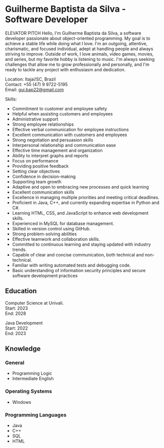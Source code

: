 # Guilherme Baptista da Silva - Software Developer

ELEVATOR PITCH
Hello, I'm Guilherme Baptista da Silva, a software developer passionate about object-oriented programming. My goal is to achieve a stable life while doing what I love. I'm an outgoing, attentive, charismatic, and focused individual, adept at handling people and always striving to improve. Outside of work, I love animals, video games, movies, and series, but my favorite hobby is listening to music. I'm always seeking challenges that allow me to grow professionally and personally, and I'm ready to tackle any project with enthusiasm and dedication.

Location: Itajaí/SC, Brazil <br>
Contact: +55 (47) 9 9722-5195 <br>
Email: gui.bap22@gmail.com


Skills:
- Commitment to customer and employee safety
- Helpful when assisting customers and employees
- Administrative support
- Strong employee relationships
- Effective verbal communication for employee instructions
- Excellent communication with customers and employees
- Strong negotiation and persuasion skills
- Interpersonal relationship and communication ease
- Effective time management and organization
- Ability to interpret graphs and reports
- Focus on performance
- Providing positive feedback
- Setting clear objectives
- Confidence in decision-making
- Supporting team growth
- Adaptive and open to embracing new processes and quick learning
- Excellent communication skills
- Excellence in managing multiple priorities and meeting critical deadlines.
- Proficient in Java, C++, and currently expanding expertise in Python and C#.
- Learning HTML, CSS, and JavaScript to enhance web development skills.
- Experienced in MySQL for database management.
- Skilled in version control using GitHub.
- Strong problem-solving abilities
- Effective teamwork and collaboration skills.
- Committed to continuous learning and staying updated with industry trends.
- Capable of clear and concise communication, both technical and non-technical.
- Familiar with writing automated tests and debugging code.
- Basic understanding of information security principles and secure software development practices

## Education

Computer Science at Univali.
<br>Start: 2023
<br>End: 2028

Java Development
<br>Start: 2022
<br>End: 2023

## Knowledge

### General
* Programming Logic <br>
* Intermediate English

### Operating Systems
* Windows

### Programming Languages
* Java <br>
* C++ <br>
* SQL <br>
* HTML <br>
